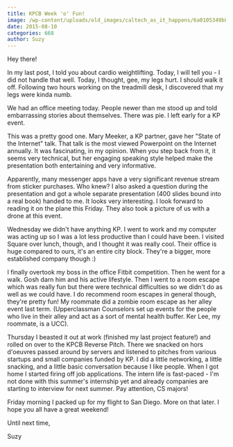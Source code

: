 ```yaml
---
title: KPCB Week 'o' Fun!
image: /wp-content/uploads/old_images/caltech_as_it_happens/6a0105349b8251970b01b8d1419c1c970c.jpg
date: 2015-08-10
categories: 668
author: Suzy
---
```



Hey there!

In my last post, I told you about cardio weightlifting. Today, I will tell you - I did not handle that well. Today, I thought, gee, my legs hurt. I should walk it off. Following two hours working on the treadmill desk, I discovered that my legs were kinda numb.

We had an office meeting today. People newer than me stood up and told embarrassing stories about themselves. There was pie. I left early for a KP event.

This was a pretty good one. Mary Meeker, a KP partner, gave her "State of the Internet" talk. That talk is the most viewed Powerpoint on the Internet annually. It was fascinating, in my opinion. When you step back from it, it seems very technical, but her engaging speaking style helped make the presentation both entertaining and very informative.

Apparently, many messenger apps have a very significant revenue stream from sticker purchases. Who knew? I also asked a question during the presentation and got a whole separate presentation (400 slides bound into a real book) handed to me. It looks very interesting. I look forward to reading it on the plane this Friday. They also took a picture of us with a drone at this event.

Wednesday we didn't have anything KP. I went to work and my computer was acting up so I was a lot less productive than I could have been. I visited Square over lunch, though, and I thought it was really cool. Their office is huge compared to ours, it's an entire city block. They're a bigger, more established company though :)

I finally overtook my boss in the office Fitbit competition. Then he went for a walk. Gosh darn him and his active lifestyle. Then I went to a room escape which was really fun but there were technical difficulties so we didn't do as well as we could have. I do recommend room escapes in general though, they're pretty fun! My roommate did a zombie room escape as her alley event last term. (Upperclassman Counselors set up events for the people who live in their alley and act as a sort of mental health buffer. Ker Lee, my roommate, is a UCC).

Thursday I beasted it out at work (finished my last project feature!) and rolled on over to the KPCB Reverse Pitch. There we snacked on hors d'oeuvres passed around by servers and listened to pitches from various startups and small companies funded by KP. I did a little networking, a little snacking, and a little basic conversation because I like people. When I got home I started firing off job applications. The intern life is fast-paced - I'm not done with this summer's internship yet and already companies are starting to interview for next summer. Pay attention, CS majors!

Friday morning I packed up for my flight to San Diego. More on that later. I hope you all have a great weekend!

Until next time,

Suzy


